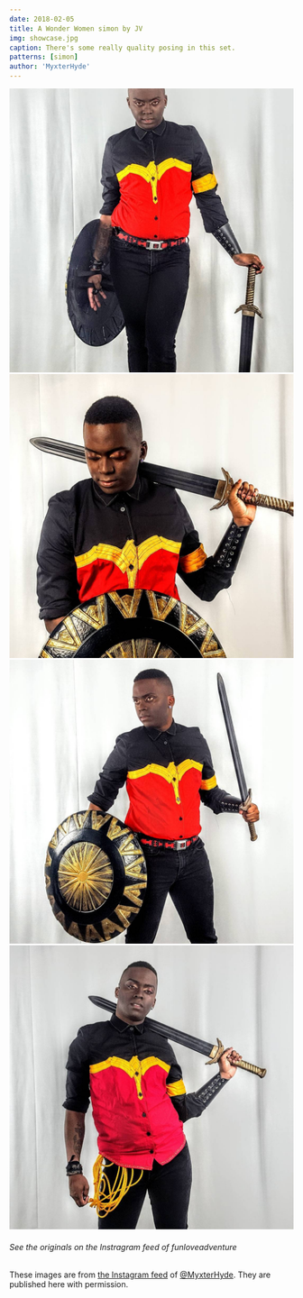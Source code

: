 ```yaml
---
date: 2018-02-05
title: A Wonder Women simon by JV
img: showcase.jpg
caption: There's some really quality posing in this set.
patterns: [simon]
author: 'MyxterHyde'
---
```

![Another view](view2.jpg)
![Another view](view3.jpg)
![Another view](view4.jpg)
![Another view](view5.jpg)

<Note>

###### See the originals on the Instragram feed of funloveadventure

These images are from 
[the Instagram feed](https://www.instagram.com/myxterhyde/)
of [@MyxterHyde](/users/MyxterHyde).
They are published here with permission.

</Note>


